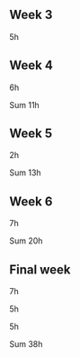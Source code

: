 ## Week 3


5h

## Week 4

6h

Sum 11h

## Week 5

2h

Sum 13h

## Week 6

7h

Sum 20h

## Final week

7h

5h

5h

Sum 38h